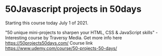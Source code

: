 # 50Javascript projects in 50days

Starting this course today July 1 of 2021. 

"50 unique mini-projects to sharpen your HTML, CSS & JavaScript skills" - Interesting course by Traversy Media. Get more info here https://50projects50days.com/
Course link https://www.udemy.com/course/50-projects-50-days/
